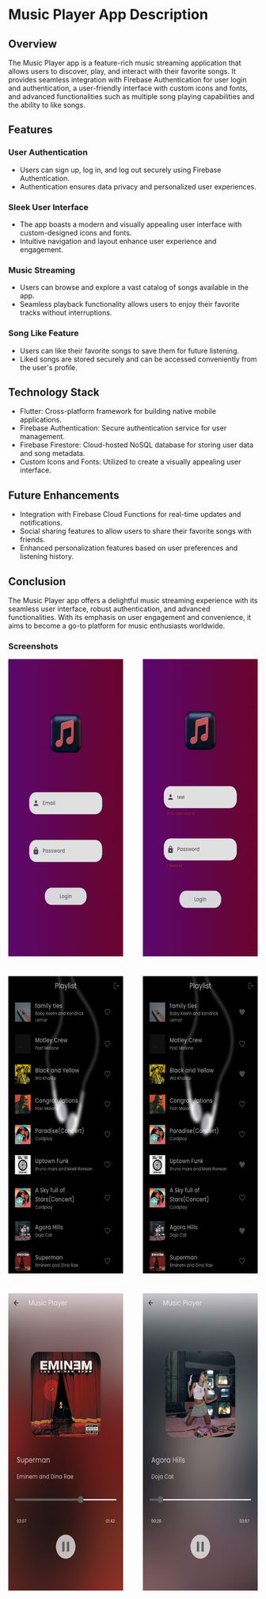 # Music Player App Description

## Overview
The Music Player app is a feature-rich music streaming application that allows users to discover, play, and interact with their favorite songs. It provides seamless integration with Firebase Authentication for user login and authentication, a user-friendly interface with custom icons and fonts, and advanced functionalities such as multiple song playing capabilities and the ability to like songs.

## Features

### User Authentication
- Users can sign up, log in, and log out securely using Firebase Authentication.
- Authentication ensures data privacy and personalized user experiences.

### Sleek User Interface
- The app boasts a modern and visually appealing user interface with custom-designed icons and fonts.
- Intuitive navigation and layout enhance user experience and engagement.

### Music Streaming
- Users can browse and explore a vast catalog of songs available in the app.
- Seamless playback functionality allows users to enjoy their favorite tracks without interruptions.

### Song Like Feature
- Users can like their favorite songs to save them for future listening.
- Liked songs are stored securely and can be accessed conveniently from the user's profile.

## Technology Stack
- Flutter: Cross-platform framework for building native mobile applications.
- Firebase Authentication: Secure authentication service for user management.
- Firebase Firestore: Cloud-hosted NoSQL database for storing user data and song metadata.
- Custom Icons and Fonts: Utilized to create a visually appealing user interface.

## Future Enhancements
- Integration with Firebase Cloud Functions for real-time updates and notifications.
- Social sharing features to allow users to share their favorite songs with friends.
- Enhanced personalization features based on user preferences and listening history.

## Conclusion
The Music Player app offers a delightful music streaming experience with its seamless user interface, robust authentication, and advanced functionalities. With its emphasis on user engagement and convenience, it aims to become a go-to platform for music enthusiasts worldwide.

### Screenshots
<div style="display: grid; grid-template-columns: repeat(2, 1fr); gap: 40px;">
  <img src="/screenshots/ss1.jpeg" alt="App Screenshot 1" style="width: 300px; height: 600px;">
  <img src="/screenshots/ss2.jpeg" alt="App Screenshot 2" style="width: 300px; height: 600px;">
  <img src="/screenshots/ss3.jpeg" alt="App Screenshot 3" style="width: 300px; height: 600px;">
  <img src="/screenshots/ss4.jpeg" alt="App Screenshot 4" style="width: 300px; height: 600px;">
  <img src="/screenshots/ss5.jpeg" alt="App Screenshot 5" style="width: 300px; height: 600px;">
  <img src="/screenshots/ss6.jpeg" alt="App Screenshot 6" style="width: 300px; height: 600px;">
</div>

